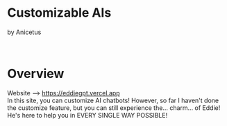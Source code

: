 # Customizable AIs
by Anicetus

<br/>

# Overview

Website --> https://eddiegpt.vercel.app
<br/>
In this site, you can customize AI chatbots! However, so far I haven't done the customize feature, but you can still experience the... charm... of Eddie! He's here to help you in EVERY SINGLE WAY POSSIBLE!

<br/>


